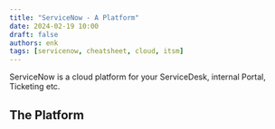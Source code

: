 ```yaml
---
title: "ServiceNow - A Platform"
date: 2024-02-19 10:00
draft: false
authors: enk
tags: [servicenow, cheatsheet, cloud, itsm]
---
```


ServiceNow is a cloud platform for your ServiceDesk, internal Portal, Ticketing etc.

<!--truncate-->

## The Platform

## 
